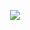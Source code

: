<p align="center">
  <img src="https://github-readme-stats.vercel.app/api?username=Ezep23&show_icons=true&theme=dark"/>
</p>
